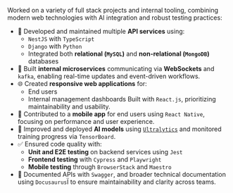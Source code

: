 Worked on a variety of full stack projects and internal tooling, combining modern web technologies with AI integration and robust testing practices:

- 🔌 Developed and maintained multiple **API services** using:
  - `NestJS` with `TypeScript`
  - `Django` with `Python`
  - Integrated both **relational (`MySQL`)** and **non-relational (`MongoDB`)** databases
- 📡 Built **internal microservices** communicating via **WebSockets** and `kafka`, enabling real-time updates and event-driven workflows.
- 🌐 Created **responsive web applications** for:
  - End users
  - Internal management dashboards
    Built with `React.js`, prioritizing maintainability and usability.
- 📱 Contributed to a **mobile app** for end users using `React Native`, focusing on performance and user experience.
- 🧪 Improved and deployed **AI models** using [`Ultralytics`](https://www.ultralytics.com/) and monitored training progress via `TensorBoard`.
- ✅ Ensured code quality with:
  - **Unit and E2E testing** on backend services using `Jest`
  - **Frontend testing** with `Cypress` and `Playwright`
  - **Mobile testing** through `BrowserStack` and `Maestro`
- 🧾 Documented APIs with `Swagger`, and broader technical documentation using `Docusaurus`Ï to ensure maintainability and clarity across teams.
